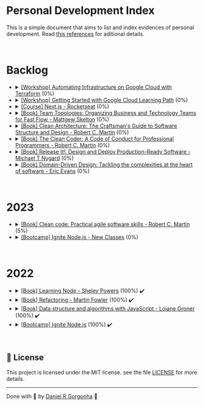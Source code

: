 # Personal Development Index

This is a simple document that aims to list and index evidences of personal development. Read [this references](./docs/references.md) for aditional details.

</br>

<h1>Backlog</h1>
<ul>
  <li>
    <details>
      <summary>
        <a href="https://www.cloudskillsboost.google/quests/159">[Workshop] Automating Infrastructure on Google Cloud
          with Terraform</a>
        (0%)
      </summary>
      <ul>
        <li>Started:</li>
        <li>Finished:</li>
      </ul>
    </details>
  </li>
  <li>
    <details>
      <summary>
        <a href="https://www.cloudskillsboost.google/journeys/8">[Workshop] Getting Started with Google Cloud Learning Path</a>
        (0%)
      </summary>
      <ul>
        <li>Started:</li>
        <li>Finished:</li>
      </ul>
    </details>
  </li>
  <li>
    <details>
      <summary>
        <a href="">[Course] Next.js - Rocketseat</a>
        (0%)
      </summary>
      <ul>
        <li>Started:</li>
        <li>Finished:</li>
      </ul>
    </details>
  </li>
  <li>
    <details>
      <summary>
        <a href="">[Book]
          Team Topologies: Organizing Business and Technology Teams for Fast Flow - Mattgew Skelton</a>
        (0%)
      </summary>
      <ul>
        <li>Started:</li>
        <li>Finished:</li>
      </ul>
    </details>
  </li>
  <li>
    <details>
      <summary>
        <a href="">[Book]
          Clean Architecture: The Craftsman's Guide to Software Structure and Design - Robert C. Martin</a>
        (0%)
      </summary>
      <ul>
        <li>Started:</li>
        <li>Finished:</li>
      </ul>
    </details>
  </li>
  <li>
    <details>
      <summary>
        <a href="">[Book]
          The Clean Coder: A Code of Conduct for Professional Programmers - Robert C. Martin</a>
        (0%)
      </summary>
      <ul>
        <li>Started:</li>
        <li>Finished:</li>
      </ul>
    </details>
  </li>
  <li>
    <details>
      <summary>
        <a href="">[Book]
          Release It!: Design and Deploy Production-Ready Software - Michael T Nygard</a>
        (0%)
      </summary>
      <ul>
        <li>Started:</li>
        <li>Finished:</li>
      </ul>
    </details>
  </li>
  <li>
    <details>
      <summary>
        <a href="">[Book]
          Domain-Driven Design: Tackling the complexities at the heart of software - Eric Evans</a>
        (0%)
      </summary>
      <ul>
        <li>Started:</li>
        <li>Finished:</li>
      </ul>
    </details>
  </li>
</ul>
</br>

<h1>2023</h1>
<ul>
  <li>
    <details> 
    <summary>
      <a href="">[Book] Clean code: Practical agile software skills - Robert C. Martin</a> (5%)
    </summary>
    <ul>
        <li>
          Started: 2023-05-01
        </li>
        <li>
          Finished:
        </li>
      </ul>
    </details>
  </li>
  <li>
    <details>
      <summary>
        <a href="">[Bootcamp] Ignite Node.js - New Classes</a>
        (0%)
      </summary>
      <ul>
        <li>Started: 2022-05-15</li>
        <li>Finished:</li>
      </ul>
    </details>
  </li>
</ul>
</br>

<h1>2022</h1>
<ul>
  <li>
    <details> 
    <summary>
      <a href="">[Book] Learning Node - Sheley Powers</a> (100%) ✔️
    </summary>
    <ul>
      <li>
        Started: 2022
      </li>
      <li>
        Finished: 2022
      </li>
    </ul>
    </details>
  </li>
    <li>
    <details> 
    <summary>
      <a href="">[Book] Refactoring - Martin Fowler</a> (100%) ✔️
    </summary>
    <ul>
      <li>
        Started: 2022
      </li>
      <li>
        Finished: 2022
      </li>
    </ul>
    </details>
  </li>
  </li>
    <li>
    <details> 
    <summary>
      <a href="">[Book] Data structure and algorithms with JavaScript - Loiane Groner</a> (100%) ✔️
    </summary>
    <ul>
      <li>
        Started: 2022
      </li>
      <li>
        Finished: 2022
      </li>
    </ul>
    </details>
  </li>
  <li>
    <details> 
    <summary>
      <a href="https://app.rocketseat.com.br/api/certificates/pdf/77f66a09-7b4f-4cf9-b1fb-93a5a47b1417">[Bootcamp] Ignite Node.js</a> (100%) ✔️
    </summary>
    <ul>
      <li>
        Started: 2021-02-28
      </li>
      <li>
        Finished: 2022-07-25
      </li>
    </ul>
    </details>
  </li>
</ul>
</br>


## :memo: License

This project is licensed under the MIT license. see the file [LICENSE](./LICENSE) for more details.

<hr/>

Done with 💜 by <a href="https://www.linkedin.com/in/danielgorgonha/">Daniel R Gorgonha</a> :wave:
